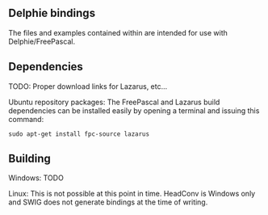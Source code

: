 Delphie bindings
----------------

The files and examples contained within are intended for use with Delphie/FreePascal.

Dependencies
------------

TODO: Proper download links for Lazarus, etc...

Ubuntu repository packages:
The FreePascal and Lazarus build dependencies can be installed easily by opening a terminal and issuing this command:
```
sudo apt-get install fpc-source lazarus
```
Building
--------

Windows: TODO

Linux: This is not possible at this point in time. HeadConv is Windows only and SWIG does not generate bindings at the time of writing.

